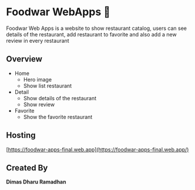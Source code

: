 # Foodwar WebApps 🍔
Foodwar Web Apps is a website to show restaurant catalog, users can see details of the restaurant, add restaurant to favorite and also add a new review in every restaurant  

## Overview
- Home
  - Hero image
  - Show list restaurant
- Detail
  - Show details of the restaurant
  - Show review
- Favorite
  - Show the favorite restaurant
 
 ## Hosting
 [https://foodwar-apps-final.web.app](https://foodwar-apps-final.web.app/)
 
 ## Created By
 **Dimas Dharu Ramadhan**
